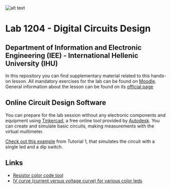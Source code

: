 ![alt text](https://www.ihu.gr/wp-content/uploads/2019/11/ihu-en-logo-created20191112a.png)

# Lab 1204 - Digital Circuits Design
## Department of Information and Electronic Engineering (IEE) - International Hellenic University (IHU)
In this repository you can find supplementary material related to this hands-on lesson. All mandatory exercises for the lab can be found on [Moodle](https://moodle.teithe.gr/course/view.php?id=4142). General information about the lesson can be found on its [official page](https://www.iee.ihu.gr/course/%CF%83%CF%87%CE%B5%CE%B4%CE%AF%CE%B1%CF%83%CE%B7-%CF%88%CE%B7%CF%86%CE%B9%CE%B1%CE%BA%CF%8E%CE%BD-%CF%83%CF%85%CF%83%CF%84%CE%B7%CE%BC%CE%AC%CF%84%CF%89%CE%BD/)


## Online Circuit Design Software
You can prepare for the lab session without any electronic components and equipment using [Tinkercad](https://www.tinkercad.com/circuits), a free online tool provided by [Autodesk](https://www.autodesk.com/). You can create and simulate basic circuits, making measurements with the virtual multimeter.

[Check out this example](https://www.tinkercad.com/things/2nxMoS8u7Zj-copy-of-lab2-not/editel?tenant=circuits?sharecode=fQDNPCRLdsfmbmRB4XNHljJGESkk2KYz8k3_-yrK1gI=) from Tutorial 1, that simulates the circuit with a single led and a dip switch.

## Links
* [Resistor color code tool](https://www.allaboutcircuits.com/tools/resistor-color-code-calculator/)
* [IV curve (current versus voltage curve) for various color leds](http://lednique.com/current-voltage-relationships/iv-curves/)   
